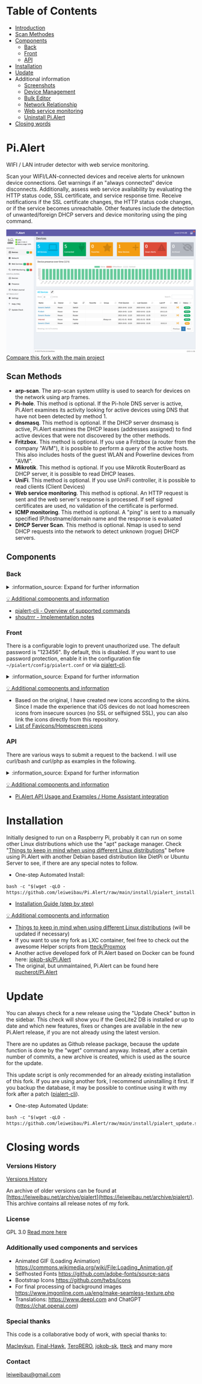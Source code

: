 # Table of Contents

* [Introduction](#pialert)
* [Scan Methodes](#scan-methods)
* [Components](#components)
  * [Back](#back)
  * [Front](#front)
  * [API](#api)
* [Installation](#installation)
* [Update](#update)
* Additional information
  * [Screenshots](docs/SCREENSHOTS.md)
  * [Device Management](docs/DEVICE_MANAGEMENT.md)
  * [Bulk Editor](docs/BULKEDITOR.md)
  * [Network Relationship](docs/NETWORK_RELATIONSHIP.md)
  * [Web service monitoring](docs/WEBSERVICES.md)
  * [Uninstall Pi.Alert](docs/UNINSTALL.md)
* [Closing words](#closing-words)


# Pi.Alert
<!--- --------------------------------------------------------------------- --->

WIFI / LAN intruder detector with web service monitoring.

Scan your WIFI/LAN-connected devices and receive alerts for unknown device connections. Get warnings 
if an "always connected" device disconnects. Additionally, assess web service availability by evaluating 
the HTTP status code, SSL certificate, and service response time. Receive notifications if the SSL 
certificate changes, the HTTP status code changes, or if the service becomes unreachable. Other features 
include the detection of unwanted/foreign DHCP servers and device monitoring using the ping command.


![Main screen][main]
[Compare this fork with the main project](docs/VERSIONCOMPARE.md)


## Scan Methods

  - **arp-scan**. The arp-scan system utility is used to search
        for devices on the network using arp frames.
  - **Pi-hole**. This method is optional. If the Pi-hole DNS server is active, Pi.Alert examines its
        activity looking for active devices using DNS that have not been
        detected by method 1.
  - **dnsmasq**. This method is optional. If the DHCP server dnsmasq is active, Pi.Alert
        examines the DHCP leases (addresses assigned) to find active devices
        that were not discovered by the other methods.
  - **Fritzbox**. This method is optional. If you use a Fritzbox (a router from the company "AVM"), 
        it is possible to perform a query of the active hosts. This also 
        includes hosts of the guest WLAN and Powerline devices from "AVM".
  - **Mikrotik**. This method is optional. If you use Mikrotik RouterBoard as DHCP server,
        it is possible to read DHCP leases.
  - **UniFi**. This method is optional. If you use UniFi controller,
        it is possible to read clients (Client Devices)
  - **Web service monitoring**. This method is optional. An HTTP request is 
        sent and the web server's response is processed. If self signed 
        certificates are used, no validation of the certificate is performed.
  - **ICMP monitoring**. This method is optional. A "ping" is sent to a manually specified
        IP/hostname/domain name and the response is evaluated
  - **DHCP Server Scan**. This method is optional. Nmap is used to send DHCP 
        requests into the network to detect unknown (rogue) DHCP servers.

## Components

### Back

<details>
  <summary>:information_source: Expand for further information</summary>

  - Scan the network searching connected devices using the scanning methods described earlier
  - Checks the reachability of web services and informs about SSL certificate changes
  - Store the information in the DB
  - Report the changes detected by e-mail and/or other services ([Pushsafer](https://www.pushsafer.com/), [Pushover](https://pushover.net/), NTFY, Gotify and Telegram via [shoutrrr](https://github.com/containrrr/shoutrrr/)) and to the Frontend
  - automated DB cleanup tasks
  - a [pialert-cli](docs/PIALERTCLI.md) that helps to configure login, password and some other things

</details>

<ins> :bulb: Additional components and information</ins>

  - [pialert-cli - Overview of supported commands](docs/PIALERTCLI.md)
  - [shoutrrr - Implementation notes](docs/SHOUTRRR.md)

### Front

There is a configurable login to prevent unauthorized use. The default password is "123456". By default, this is disabled. If you want to use password protection, enable it in the configuration file `~/pialert/config/pialert.conf` or via [pialert-cli](docs/PIALERTCLI.md).

<details>
  <summary>:information_source: Expand for further information</summary>

  - Manage the devices inventory and the characteristics (individually or with a [bulk editor](docs/BULKEDITOR.md))
  - Display in a visual way all the information collected by the back *(Sessions, Connected devices, Favorites, Events, Presence, Internet IP address changes, ...)*
  - Manual Nmap scans and Wake-on-LAN (must be supported by the target device) for regular devices and speedtest for the device "Internet" in the details view
  - Simple [network relationship](docs/NETWORK_RELATIONSHIP.md) display
  - Various maintenance tasks and settings (Selection):
    - Language selection *(english, german, spanish, french, italian)*
    - AdminLTE-Skins/Theme/FavIcon selection
    - Set API-key
    - Enable/Disable login
    - DB maintenance tools
    - Config file editor, and many more ...
  - Help/FAQ section
  - Notification page with download options
  - Journal that tracks operations via the frontend, pialert-cli and cronjob

</details>

<ins> :bulb: Additional components and information</ins>

  - Based on the original, I have created new icons according to the skins. Since I made the experience that iOS devices do not load homescreen icons from insecure sources (no SSL or selfsigned SSL), you can also link the icons directly from this repository.
  - [List of Favicons/Homescreen icons](docs/ICONS.md)

### API

There are various ways to submit a request to the backend. I will use curl/bash and curl/php as examples in the following. 

<details>
  <summary>:information_source: Expand for further information</summary>

Currently the API offers the possibility to query 6 things:
  - System status *(Scan on or off, Counts all, online, offline, archived and new devices)*
  - All online devices *(MAC, Name, Vendor, LastIP, Infrastructure, Infrastructure_port)*
  - All offline devices *(MAC, Name, Vendor, LastIP, Infrastructure, Infrastructure_port)*
  - All online ICMP devices *(IP, Name, RTT)*
  - All offline ICMP devices *(IP, Name)*
  - Information about a specific device *(all information, without events and presence)*

</details>

<ins> :bulb: Additional components and information</ins>

 - [Pi.Alert API Usage and Examples / Home Assistant integration](docs/API-USAGE.md)

# Installation
<!--- --------------------------------------------------------------------- --->
Initially designed to run on a Raspberry Pi, probably it can run on some other
Linux distributions which use the "apt" package manager. Check "[Things to keep in mind when using different Linux distributions](docs/LINUX-DISTRIBUTIONS.md)" before using Pi.Alert with another Debian based distribution like DietPi or Ubuntu Server to see, if there are any special notes to follow.

- One-step Automated Install:
```
bash -c "$(wget -qLO - https://github.com/leiweibau/Pi.Alert/raw/main/install/pialert_install.sh)"
``` 

- [Installation Guide (step by step)](docs/INSTALL.md)

<ins> :bulb: Additional components and information</ins>

 - [Things to keep in mind when using different Linux distributions](docs/LINUX-DISTRIBUTIONS.md) (will be updated if necessary)
 - If you want to use my fork as LXC container, feel free to check out the awesome Helper scripts from [tteck/Proxmox](https://github.com/tteck/Proxmox)
 - Another active developed fork of Pi.Alert based on Docker can be found here: [jokob-sk/Pi.Alert](https://github.com/jokob-sk/Pi.Alert)
 - The original, but unmaintained, Pi.Alert can be found here [pucherot/Pi.Alert](https://github.com/pucherot/Pi.Alert/)

# Update
<!--- --------------------------------------------------------------------- --->
You can always check for a new release using the "Update Check" button in the sidebar. This check will show you if the GeoLite2 DB is 
installed or up to date and which new features, fixes or changes are available in the new Pi.Alert release, if you are not already using the latest version.

There are no updates as Github release package, because the update function is done by the "wget" command anyway. Instead, after a certain number of commits, 
a new archive is created, which is used as the source for the update.

This update script is only recommended for an already existing installation of this fork. If you are using another fork, 
I recommend uninstalling it first. If you backup the database, it may be possible to continue using it with my fork after a patch ([pialert-cli](docs/PIALERTCLI.md)).

- One-step Automated Update:
```
bash -c "$(wget -qLO - https://github.com/leiweibau/Pi.Alert/raw/main/install/pialert_update.sh)"
```

# Closing words
<!--- --------------------------------------------------------------------- --->

### Versions History
  [Versions History](docs/VERSIONS_HISTORY.md)
  
  An archive of older versions can be found at [https://leiweibau.net/archive/pialert](https://leiweibau.net/archive/pialert/). This archive contains all release notes of my fork.

### License
  GPL 3.0
  [Read more here](LICENSE.txt)

### Additionally used components and services
  - Animated GIF (Loading Animation) https://commons.wikimedia.org/wiki/File:Loading_Animation.gif
  - Selfhosted Fonts https://github.com/adobe-fonts/source-sans
  - Bootstrap Icons https://github.com/twbs/icons
  - For final processing of background images https://www.imgonline.com.ua/eng/make-seamless-texture.php
  - Translations: https://www.deepl.com and ChatGPT (https://chat.openai.com)

### Special thanks

  This code is a collaborative body of work, with special thanks to:

[Macleykun](https://github.com/Macleykun), [Final-Hawk](https://github.com/Final-Hawk), [TeroRERO](https://github.com/terorero), [jokob-sk](https://github.com/jokob-sk/Pi.Alert), [tteck](https://github.com/tteck/Proxmox) and many more

### Contact

  leiweibau@gmail.com

<!--- --------------------------------------------------------------------- --->
[main]:    ./docs/img/screen_main.png          "Main screen"

